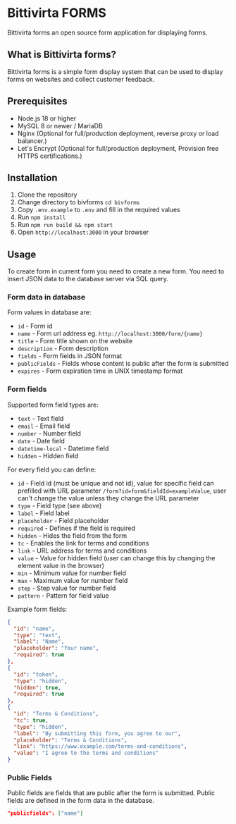 # Bittivirta FORMS

Bittivirta forms an open source form application for displaying forms.

## What is Bittivirta forms?

Bittivirta forms is a simple form display system that can be used to display forms on websites and collect customer feedback.

## Prerequisites

- Node.js 18 or higher
- MySQL 8 or newer / MariaDB
- Nginx (Optional for full/production deployment, reverse proxy or load balancer.)
- Let's Encrypt (Optional for full/production deployment, Provision free HTTPS certifications.)

## Installation

1. Clone the repository
2. Change directory to bivforms `cd bivforms`
3. Copy `.env.example` to `.env` and fill in the required values
4. Run `npm install`
5. Run `npm run build && npm start`
6. Open `http://localhost:3000` in your browser

## Usage

To create form in current form you need to create a new form. You need to insert JSON data to the database server via SQL query.

### Form data in database

Form values in database are:

- `id` - Form id
- `name` - Form url address eg. `http://localhost:3000/form/{name}`
- `title` - Form title shown on the website
- `description` - Form description
- `fields` - Form fields in JSON format
- `publicFields` - Fields whose content is public after the form is submitted
- `expires` - Form expiration time in UNIX timestamp format

### Form fields

Supported form field types are:

- `text` - Text field
- `email` - Email field
- `number` - Number field
- `date` - Date field
- `datetime-local` - Datetime field
- `hidden` - Hidden field

For every field you can define:

- `id` - Field id (must be unique and not id), value for specific field can prefilled with URL parameter `/form?id=form&fieldId=exampleValue`, user can't change the value unless they change the URL parameter
- `type` - Field type (see above)
- `label` - Field label
- `placeholder` - Field placeholder
- `required` - Defines if the field is required
- `hidden` - Hides the field from the form
- `tc` - Enables the link for terms and conditions
- `link` - URL address for terms and conditions
- `value` - Value for hidden field (user can change this by changing the element value in the browser)
- `min` - Minimum value for number field
- `max` - Maximum value for number field
- `step` - Step value for number field
- `pattern` - Pattern for field value

Example form fields:

```json
{
  "id": "name",
  "type": "text",
  "label": "Name",
  "placeholder": "Your name",
  "required": true
},
{
  "id": "token",
  "type": "hidden",
  "hidden": true,
  "required": true
},
{
  "id": "Terms & Conditions",
  "tc": true,
  "type": "hidden",
  "label": "By submitting this form, you agree to our",
  "placeholder": "Terms & Conditions",
  "link": "https://www.example.com/terms-and-conditions",
  "value": "I agree to the terms and conditions"
}

```

### Public Fields

Public fields are fields that are public after the form is submitted. Public fields are defined in the form data in the database.

```json
"publicfields": ["name"]
```
